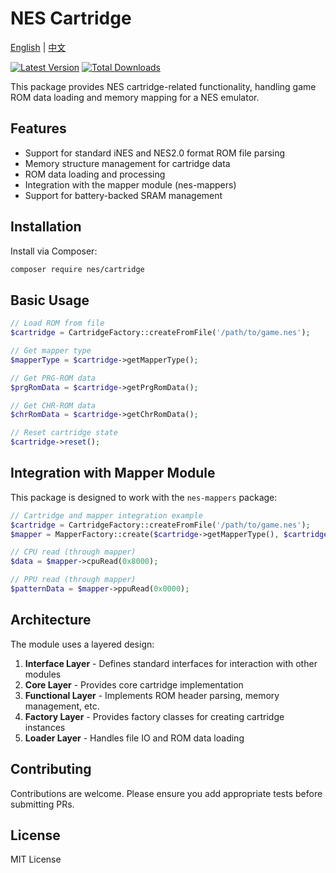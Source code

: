 # NES Cartridge

[English](README.md) | [中文](README.zh-CN.md)

[![Latest Version](https://img.shields.io/packagist/v/nes/cartridge.svg?style=flat-square)](https://packagist.org/packages/nes/cartridge)
[![Total Downloads](https://img.shields.io/packagist/dt/nes/cartridge.svg?style=flat-square)](https://packagist.org/packages/nes/cartridge)

This package provides NES cartridge-related functionality, handling game ROM data loading and memory mapping for a NES emulator.

## Features

- Support for standard iNES and NES2.0 format ROM file parsing
- Memory structure management for cartridge data
- ROM data loading and processing
- Integration with the mapper module (nes-mappers)
- Support for battery-backed SRAM management

## Installation

Install via Composer:

```bash
composer require nes/cartridge
```

## Basic Usage

```php
// Load ROM from file
$cartridge = CartridgeFactory::createFromFile('/path/to/game.nes');

// Get mapper type
$mapperType = $cartridge->getMapperType();

// Get PRG-ROM data
$prgRomData = $cartridge->getPrgRomData();

// Get CHR-ROM data
$chrRomData = $cartridge->getChrRomData();

// Reset cartridge state
$cartridge->reset();
```

## Integration with Mapper Module

This package is designed to work with the `nes-mappers` package:

```php
// Cartridge and mapper integration example
$cartridge = CartridgeFactory::createFromFile('/path/to/game.nes');
$mapper = MapperFactory::create($cartridge->getMapperType(), $cartridge);

// CPU read (through mapper)
$data = $mapper->cpuRead(0x8000);

// PPU read (through mapper)
$patternData = $mapper->ppuRead(0x0000);
```

## Architecture

The module uses a layered design:

1. **Interface Layer** - Defines standard interfaces for interaction with other modules
2. **Core Layer** - Provides core cartridge implementation
3. **Functional Layer** - Implements ROM header parsing, memory management, etc.
4. **Factory Layer** - Provides factory classes for creating cartridge instances
5. **Loader Layer** - Handles file IO and ROM data loading

## Contributing

Contributions are welcome. Please ensure you add appropriate tests before submitting PRs.

## License

MIT License
